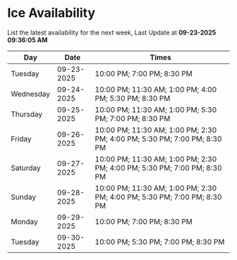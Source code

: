 # Ice Availability

List the latest availability for the next week, Last Update at **09-23-2025 09:36:05 AM**

| Day         | Date        | Times       |
| ----------- | ----------- | ----------- |
|Tuesday|09-23-2025|10:00 PM; 7:00 PM; 8:30 PM|
|Wednesday|09-24-2025|10:00 PM; 11:30 AM; 1:00 PM; 4:00 PM; 5:30 PM; 8:30 PM|
|Thursday|09-25-2025|10:00 PM; 11:30 AM; 1:00 PM; 5:30 PM; 7:00 PM; 8:30 PM|
|Friday|09-26-2025|10:00 PM; 11:30 AM; 1:00 PM; 2:30 PM; 4:00 PM; 5:30 PM; 7:00 PM; 8:30 PM|
|Saturday|09-27-2025|10:00 PM; 11:30 AM; 1:00 PM; 2:30 PM; 4:00 PM; 5:30 PM; 7:00 PM; 8:30 PM|
|Sunday|09-28-2025|10:00 PM; 11:30 AM; 1:00 PM; 2:30 PM; 4:00 PM; 5:30 PM; 7:00 PM; 8:30 PM|
|Monday|09-29-2025|10:00 PM; 7:00 PM; 8:30 PM|
|Tuesday|09-30-2025|10:00 PM; 5:30 PM; 7:00 PM; 8:30 PM|
